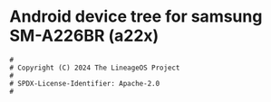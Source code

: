 # Android device tree for samsung SM-A226BR (a22x)

```
#
# Copyright (C) 2024 The LineageOS Project
#
# SPDX-License-Identifier: Apache-2.0
#
```
